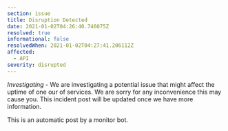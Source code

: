 ```yaml
---
section: issue
title: Disruption Detected
date: 2021-01-02T04:26:40.746075Z
resolved: true
informational: false
resolvedWhen: 2021-01-02T04:27:41.206112Z
affected:
  - API
severity: disrupted
---
```

*Investigating* - We are investigating a potential issue that might affect the uptime of one our of services. We are sorry for any inconvenience this may cause you. This incident post will be updated once we have more information.

This is an automatic post by a monitor bot.
        
